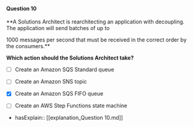 #### Question  10


**A Solutions Architect is rearchitecting an application with decoupling. The application will send batches of up to

1000 messages per second that must be received in the correct order by the consumers.**


**Which action should the Solutions Architect take?**


- [ ] Create an Amazon SQS Standard queue


- [ ] Create an Amazon SNS topic


- [x] Create an Amazon SQS FIFO queue


- [ ] Create an AWS Step Functions state machine



- hasExplain:: [[explanation_Question  10.md]]